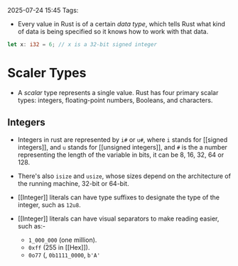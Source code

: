 2025-07-24 15:45
Tags: 

- Every value in Rust is of a certain _data type_, which tells Rust what kind of data is being specified so it knows how to work with that data.

```rust
let x: i32 = 6; // x is a 32-bit signed integer
```

# Scaler Types

- A _scalar_ type represents a single value. Rust has four primary scalar types: integers, floating-point numbers, Booleans, and characters.

## Integers

- Integers in rust are represented by `i#` or `u#`, where `i` stands for [[signed integers]], and `u` stands for [[unsigned integers]], and `#` is the a number representing the length of the variable in bits, it can be 8, 16, 32, 64 or 128.

- There's also `isize` and `usize`, whose sizes depend on the architecture of the running machine, 32-bit or 64-bit.

- [[Integer]] literals can have type suffixes to designate the type of the integer, such as `12u8`.

- [[Integer]] literals can have visual separators to make reading easier, such as:-
	- `1_000_000` (one million).
	- `0xff` (255 in [[Hex]]).
	- `0o77` (, `0b1111_0000`, `b'A'`